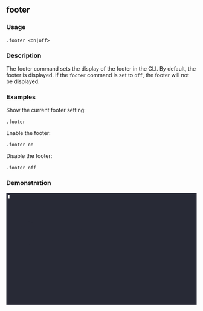 ## footer

### Usage

```text
.footer <on|off>
```

### Description

The footer command sets the display of the footer in the CLI. By default, the footer is displayed. If the `footer`
command is set to `off`, the footer will not be displayed.

### Examples

Show the current footer setting:

```text
.footer
```

Enable the footer:

```text
.footer on
```

Disable the footer:

```text
.footer off
```

### Demonstration

![](./demo.gif)
